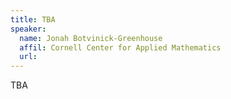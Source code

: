 ```yaml
---
title: TBA
speaker:
  name: Jonah Botvinick-Greenhouse
  affil: Cornell Center for Applied Mathematics
  url: 
---
```


TBA
